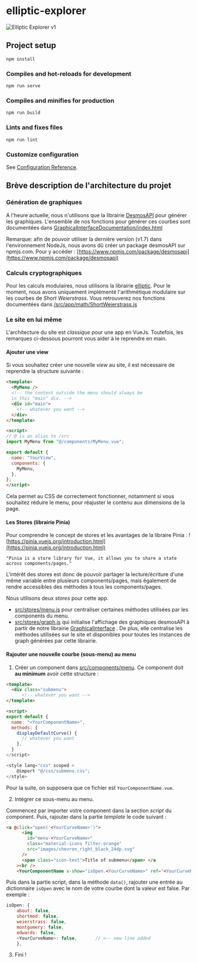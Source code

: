 # elliptic-explorer

![Elliptic Explorer v1](https://i.imgur.com/vnKWUWQ.gif)

## Project setup
```
npm install
```

### Compiles and hot-reloads for development
```
npm run serve
```

### Compiles and minifies for production
```
npm run build
```

### Lints and fixes files
```
npm run lint
```

### Customize configuration
See [Configuration Reference](https://cli.vuejs.org/config/).

## Brève description de l'architecture du projet

### Génération de graphiques

A l'heure actuelle, nous n'utilisons que la librairie [DesmosAPI](https://www.desmos.com/api/v1.7/docs/index.html) pour générer les graphiques.
L'ensemble de nos fonctions pour générer ces courbes sont documentées dans [GraphicalInterfaceDocumentation/index.html](https://github.com/DanielArian/elliptic-explorer/blob/main/GraphicalInterfaceDocumentation/index.html)

Remarque: afin de pouvoir utiliser la dernière version (v1.7) dans l'environnement NodeJs, nous avons dû créer un package desmosAPI
sur npmjs.com. Pour y accéder : [https://www.npmjs.com/package/desmosapi](https://www.npmjs.com/package/desmosapi)

### Calculs cryptographiques

Pour les calculs modulaires, nous utilisons la librairie [elliptic](https://github.com/indutny/elliptic).
Pour le moment, nous avons uniquement implémenté l'arithmétique modulaire sur les courbes de *Short Weierstrass*.
Vous retrouverez nos fonctions documentées dans [/src/app/math/ShortWeierstrass.js](https://github.com/DanielArian/elliptic-explorer/blob/main/src/app/math/ShortWeierstrass.js)

### Le site en lui même

L'architecture du site est *classique* pour une app en VueJs.
Toutefois, les remarques ci-dessous pourront vous aider à le reprendre en main.

#### Ajouter une view

Si vous souhaitez créer une nouvelle *view* au site, il est nécessaire de reprendre la structure
suivante :

```html
<template>
  <MyMenu />
  <!-- the content outside the menu should always be
  in this "main" div. -->
  <div id="main">
    <!-- whatever you want -->
  </div>
</template>

<script>
// @ is an alias to /src
import MyMenu from "@/components/MyMenu.vue";

export default {
  name: "YourView",
  components: {
    MyMenu,
  },
};
</script>
```

Cela permet au CSS de correctement fonctionner, notamment si vous souhaitez réduire
le menu, pour réajuster le contenu aux dimensions de la page.

#### Les Stores (librairie Pinia)

Pour comprendre le concept de stores et les avantages de la libraire Pinia : 
![https://pinia.vuejs.org/introduction.html](https://pinia.vuejs.org/introduction.html)

`"Pinia is a store library for Vue, it allows you to share a state across components/pages."`

L'intérêt des stores est donc de pouvoir partager la lecture/écriture d'une même variable entre plusieurs components/pages, mais également de rendre accessibles des méthodes à tous les components/pages.

Nous utilisons deux *stores* pour cette app. 

- [src/stores/menu.js](https://github.com/DanielArian/elliptic-explorer/blob/main/src/stores/menu.js) pour centraliser certaines méthodes utilisées par les components du menu.
- [src/stores/graph.js](https://github.com/DanielArian/elliptic-explorer/blob/main/src/stores/graph.js) qui initialise l'affichage des graphiques desmosAPI à partir de notre librairie 
[GraphicalInterface](https://github.com/DanielArian/elliptic-explorer/tree/main/src/app/graph) .
De plus, elle centralise les méthodes utilisées sur le site et disponibles pour toutes les 
instances de graph générées par cette librairie. 

#### Rajouter une nouvelle courbe (sous-menu) au menu

1. Créer un component dans [src/components/menu](https://github.com/DanielArian/elliptic-explorer/tree/main/src/components/menu). Ce component doit **au minimum** avoir cette structure :

```html
<template>
  <div class="submenu">
      <!-- whatever you want -->
</template>

<script>
export default {
  name: "<YourComponentName>",
  methods: {
    displayDefaultCurve() {
      // whatever you want
    },
  }
</script>

<style lang="css" scoped >
    @import "@/css/submenu.css";
</style>
```

Pour la suite, on supposera que ce fichier est `YourComponentName.vue`.

2. Intégrer ce sous-menu au menu. 

Commencez par importer votre component dans la section *script* du component. Puis, rajouter dans
la partie *template* le code suivant :

```html
<a @click="open('<YourCurveName>')">
      <img
        id="menu-<YourCurveName>"
        class="material-icons filter-orange"
        src="images/chevron_right_black_24dp.svg"
      />
      <span class="icon-text">Title of submenu</span> </a
    ><br />
    <YourComponentName v-show="isOpen.<YourCurveName>" ref="<YourCurveName>" />
```

Puis dans la partie script, dans la méthode `data()`, rajouter une entrée au dictionnaire
`isOpen` avec le nom de votre courbe dont la valeur est false. Par exemple :

```js
isOpen: {
    about: false,
    shortmod: false,
    weierstrass: false,
    montgomery: false,
    edwards: false,
    <YourCurveName>: false,       // <-- new line added
    },
```

3. Fini !
